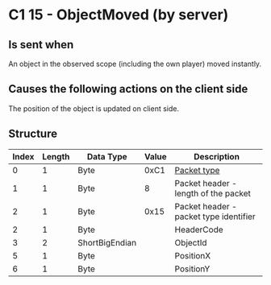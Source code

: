 # C1 15 - ObjectMoved (by server)

## Is sent when

An object in the observed scope (including the own player) moved instantly.

## Causes the following actions on the client side

The position of the object is updated on client side.

## Structure

| Index | Length | Data Type | Value | Description |
|-------|--------|-----------|-------|-------------|
| 0 | 1 |   Byte   | 0xC1  | [Packet type](PacketTypes.md) |
| 1 | 1 |    Byte   |   8   | Packet header - length of the packet |
| 2 | 1 |    Byte   | 0x15  | Packet header - packet type identifier |
| 2 | 1 | Byte |  | HeaderCode |
| 3 | 2 | ShortBigEndian |  | ObjectId |
| 5 | 1 | Byte |  | PositionX |
| 6 | 1 | Byte |  | PositionY |